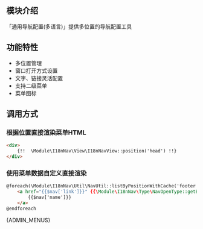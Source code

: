 ## 模块介绍

「通用导航配置(多语言)」提供多位置的导航配置工具

## 功能特性

- 多位置管理
- 窗口打开方式设置
- 文字、链接灵活配置
- 支持二级菜单
- 菜单图标


## 调用方式

### 根据位置直接渲染菜单HTML

```html
<div>
    {!!  \Module\I18nNav\View\I18nNavView::position('head') !!}
</div>
```

### 使用菜单数据自定义直接渲染

```html
@foreach(\Module\I18nNav\Util\NavUtil::listByPositionWithCache('footer') as $nav)
    <a href="{{$nav['link']}}" {{\Module\I18nNav\Type\NavOpenType::getBlankAttributeFromValue($nav)}}>
        {{$nav['name']}}
    </a>
@endforeach
```



{ADMIN_MENUS}
